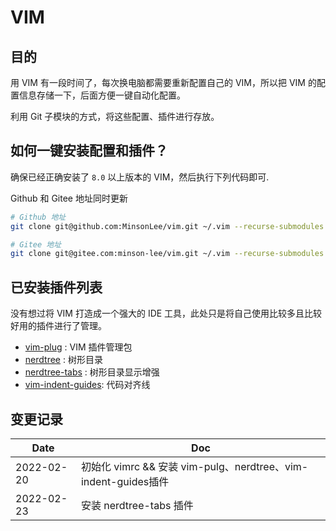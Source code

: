# VIM

## 目的

用 VIM 有一段时间了，每次换电脑都需要重新配置自己的 VIM，所以把 VIM
的配置信息存储一下，后面方便一键自动化配置。

利用 Git 子模块的方式，将这些配置、插件进行存放。

## 如何一键安装配置和插件？

确保已经正确安装了 `8.0` 以上版本的 VIM，然后执行下列代码即可.

Github 和 Gitee 地址同时更新

```sh
# Github 地址
git clone git@github.com:MinsonLee/vim.git ~/.vim --recurse-submodules --remote-submodules

# Gitee 地址
git clone git@gitee.com:minson-lee/vim.git ~/.vim --recurse-submodules --remote-submodules
```

## 已安装插件列表

没有想过将 VIM 打造成一个强大的 IDE
工具，此处只是将自己使用比较多且比较好用的插件进行了管理。

- [vim-plug](https://github.com/junegunn/vim-plug/branches) : VIM 插件管理包
- [nerdtree](https://github.com/preservim/nerdtree.git) : 树形目录
- [nerdtree-tabs](https://github.com/jistr/vim-nerdtree-tabs) :
  树形目录显示增强
- [vim-indent-guides](https://github.com/nathanaelkane/vim-indent-guides):
  代码对齐线


## 变更记录

Date | Doc
---- | ---
2022-02-20 | 初始化 vimrc && 安装 vim-pulg、nerdtree、vim-indent-guides插件
2022-02-23 | 安装 nerdtree-tabs 插件
